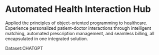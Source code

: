 # Automated Health Interaction Hub
Applied the principles of object-oriented programming to healthcare. Experience personalized patient-doctor interactions through intelligent matching, automated prescription management, and seamless billing, all encapsulated in one integrated solution.

Dataset:CHATGPT
